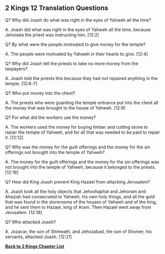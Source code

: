 ## 2 Kings 12 Translation Questions ##

Q? Why did Joash do what was right in the eyes of Yahweh all the time?

A. Joash did what was right in the eyes of Yahweh all the time, because Jehoiada the priest was instructing him. [12:2]

Q? By what were the people motivated to give money for the temple?

A. The people were motivated by Yahweh in their hearts to give. [12:4]

Q? Why did Joash tell the priests to take no more money from the taxpayers?

A. Joash told the priests this because they had not repaired anything in the temple. [12:6-7]

Q? Who put money into the chest?

A. The priests who were guarding the temple entrance put into the chest all the money that was brought to the house of Yahweh. [12:9]

Q? For what did the workers use the money?

A. The workers used the money for buying timber and cutting stone to repair the temple of Yahweh, and for all that was needed to be paid to repair it. [12:12]

Q? Why was the money for the guilt offerings and the money for the sin offerings not brought into the temple of Yahweh?

A. The money for the guilt offerings and the money for the sin offerings was not brought into the temple of Yahweh, because it belonged to the priests. [12:16]

Q? How did King Joash prevent King Hazael from attacking Jerusalem?

A. Joash took all the holy objects that Jehoshaphat and Jehoram and Ahaziah had consecrated to Yahweh, his own holy things, and all the gold that was found in the storerooms of the houses of Yahweh and of the king, and he sent them to Hazael, king of Aram. Then Hazael went away from Jerusalem. [12:18]

Q? Who attacked Joash?

A. Jozacar, the son of Shimeath, and Jehozabad, the son of Shomer, his servants, attacked Joash. [12:21]

__[Back to 2 Kings Chapter List](./)__

